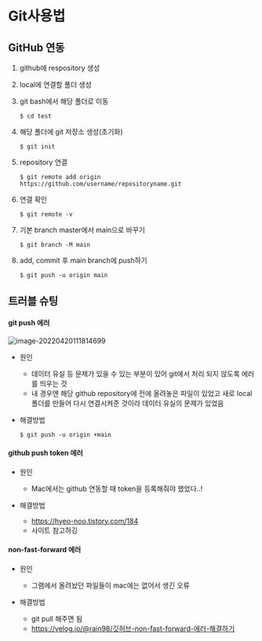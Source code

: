 # Git사용법

## GitHub 연동

1. github에 respository 생성

2. local에 연결할 폴더 생성

3. git bash에서 해당 폴더로 이동

   ```
   $ cd test
   ```

4. 해당 폴더에 git 저장소 생성(초기화)

   ```
   $ git init
   ```

5. repository 연결

   ```
   $ git remote add origin https://github.com/username/repositoryname.git
   ```

6. 연결 확인

   ```
   $ git remote -v
   ```
   
7. 기본 branch master에서 main으로 바꾸기

   ```
   $ git branch -M main
   ```

8. add, commit 후 main branch에 push하기

   ```
   $ git push -u origin main
   ```

## 트러블 슈팅

#### git push 에러

![image-20220420111814699](C:\Users\a9681\AppData\Roaming\Typora\typora-user-images\image-20220420111814699.png)

- 원인

  - 데이터 유실 등 문제가 있을 수 있는 부분이 있어 git에서 처리 되지 않도록 에러를 띄우는 것
  - 내 경우엔 해당 github repository에 전에 올려놓은 파일이 있었고 새로 local 폴더를 만들어 다시 연결시켜준 것이라 데이터 유실의 문제가 있었음

- 해결방법

  ```
  $ git push -u origin +main
  ```
  
  
#### github push token 에러
- 원인
   - Mac에서는 github 연동할 때 token을 등록해줘야 했었다..!

- 해결방법
   - https://hyeo-noo.tistory.com/184 
   - 사이트 참고하깅

#### non-fast-forward 에러
- 원인
   - 그램에서 올려놨던 파일들이 mac에는 없어서 생긴 오류

- 해결방법
   - git pull 해주면 됨
   - https://velog.io/@rain98/깃허브-non-fast-forward-에러-해결하기
  
